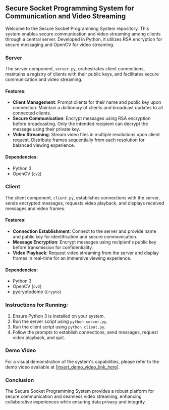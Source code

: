 ## Secure Socket Programming System for Communication and Video Streaming

Welcome to the Secure Socket Programming System repository. This system enables secure communication and video streaming among clients through a central server. Developed in Python, it utilizes RSA encryption for secure messaging and OpenCV for video streaming.

### Server

The server component, `server.py`, orchestrates client connections, maintains a registry of clients with their public keys, and facilitates secure communication and video streaming.

#### Features:

- **Client Management**: Prompt clients for their name and public key upon connection. Maintain a dictionary of clients and broadcast updates to all connected clients.
- **Secure Communication**: Encrypt messages using RSA encryption before broadcasting. Only the intended recipient can decrypt the message using their private key.
- **Video Streaming**: Stream video files in multiple resolutions upon client request. Distribute frames sequentially from each resolution for balanced viewing experience.

#### Dependencies:
- Python 3
- OpenCV (`cv2`)

### Client

The client component, `client.py`, establishes connections with the server, sends encrypted messages, requests video playback, and displays received messages and video frames.

#### Features:

- **Connection Establishment**: Connect to the server and provide name and public key for identification and secure communication.
- **Message Encryption**: Encrypt messages using recipient's public key before transmission for confidentiality.
- **Video Playback**: Request video streaming from the server and display frames in real-time for an immersive viewing experience.

#### Dependencies:
- Python 3
- OpenCV (`cv2`)
- pycryptodome (`Crypto`)

### Instructions for Running:

1. Ensure Python 3 is installed on your system.
2. Run the server script using `python server.py`.
3. Run the client script using `python client.py`.
4. Follow the prompts to establish connections, send messages, request video playback, and quit.

### Demo Video

For a visual demonstration of the system's capabilities, please refer to the demo video available at [[insert_demo_video_link_here](https://www.youtube.com/watch?v=UsuVoRccBw4&t=521s)].

### Conclusion

The Secure Socket Programming System provides a robust platform for secure communication and seamless video streaming, enhancing collaborative experiences while ensuring data privacy and integrity.